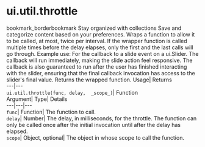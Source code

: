  
#  ui.util.throttle 
bookmark_borderbookmark Stay organized with collections  Save and categorize content based on your preferences.
Wraps a function to allow it to be called, at most, twice per interval. If the wrapper function is called multiple times before the delay elapses, only the first and the last calls will go through. 
Example use: For the callback to a slide event on a ui.Slider. The callback will run immediately, making the slide action feel responsive. The callback is also guaranteed to run after the user has finished interacting with the slider, ensuring that the final callback invocation has access to the slider's final value.
Returns the wrapped function.
Usage| Returns  
---|---  
`ui.util.throttle(func, delay,  _scope_)`| Function  
Argument| Type| Details  
---|---|---  
`func`| Function| The function to call.  
`delay`| Number| The delay, in milliseconds, for the throttle. The function can only be called once after the initial invocation until after the delay has elapsed.  
`scope`| Object, optional| The object in whose scope to call the function.  
